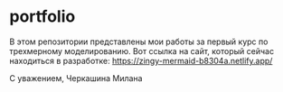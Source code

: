 # portfolio
В этом репозитории представлены мои работы за первый курс по трехмерному моделированию. 
Вот ссылка на сайт, который сейчас находиться в разработке: https://zingy-mermaid-b8304a.netlify.app/






С уважением, Черкашина Милана
